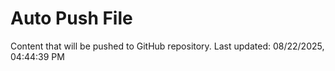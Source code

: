 # Auto Push File

Content that will be pushed to GitHub repository.
Last updated: 08/22/2025, 04:44:39 PM